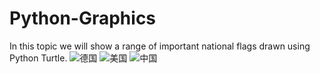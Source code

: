 # Python-Graphics
In this topic we will show a range of important national flags drawn using Python Turtle.
![德国](https://github.com/user-attachments/assets/7727d779-48be-4850-9e68-62520efc55af)
![美国](https://github.com/user-attachments/assets/b4443c47-c0ca-476d-a4d0-82a348ecdbff)
![中国](https://github.com/user-attachments/assets/95fd7086-0040-4faa-8970-6bb4ff7b59ae)



